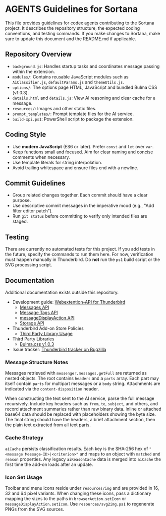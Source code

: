 # AGENTS Guidelines for Sortana

This file provides guidelines for codex agents contributing to the Sortana project. It describes the repository structure, the expected coding conventions, and testing commands. If you make changes to Sortana, make sure to update this document and the README.md if applicable.

## Repository Overview

- `background.js`: Handles startup tasks and coordinates message passing within the extension.
- `modules/`: Contains reusable JavaScript modules such as `AiClassifier.js`,
  `defaultParams.js` and `themeUtils.js`.
- `options/`: The options page HTML, JavaScript and bundled Bulma CSS (v1.0.3).
- `details.html` and `details.js`: View AI reasoning and clear cache for a message.
- `resources/`: Images and other static files.
- `prompt_templates/`: Prompt template files for the AI service.
- `build-xpi.ps1`: PowerShell script to package the extension.

## Coding Style

- Use **modern JavaScript** (ES6 or later). Prefer `const` and `let` over `var`.
- Keep functions small and focused. Aim for clear naming and concise comments when necessary.
- Use template literals for string interpolation.
- Avoid trailing whitespace and ensure files end with a newline.

## Commit Guidelines

- Group related changes together. Each commit should have a clear purpose.
- Use descriptive commit messages in the imperative mood (e.g., "Add filter editor patch").
- Run `git status` before committing to verify only intended files are staged.

## Testing

There are currently no automated tests for this project. If you add tests in the future, specify the commands to run them here. For now, verification must happen manually in Thunderbird. Do **not** run the `ps1` build script or the SVG processing script.

## Documentation

Additional documentation exists outside this repository.

- Development guide: [Webextention-API for Thunderbird](https://webextension-api.thunderbird.net/en/stable/)
  - [Messages API](https://webextension-api.thunderbird.net/en/stable/messages.html)
  - [Message Tags API](https://webextension-api.thunderbird.net/en/stable/messages.tags.html)
  - [messageDisplayAction API](https://webextension-api.thunderbird.net/en/stable/messageDisplayAction.html)
  - [Storage API](https://webextension-api.thunderbird.net/en/stable/storage.html)
- Thunderbird Add-on Store Policies
  - [Third Party Library Usage](https://extensionworkshop.com/documentation/publish/third-party-library-usage/)
- Third Party Libraries
  - [Bulma.css v1.0.3](https://github.com/jgthms/bulma/blob/1.0.3/css/bulma.css)
- Issue tracker: [Thunderbird tracker on Bugzilla](https://bugzilla.mozilla.org/describecomponents.cgi?product=Thunderbird)


### Message Structure Notes

Messages retrieved with `messenger.messages.getFull` are returned as
nested objects. The root contains `headers` and a `parts` array. Each part may
itself contain `parts` for multipart messages or a `body` string. Attachments are
indicated via the `content-disposition` header.

When constructing the text sent to the AI service, parse the full message
recursively. Include key headers such as `from`, `to`, `subject`, and others, and
record attachment summaries rather than raw binary data. Inline or attached
base64 data should be replaced with placeholders showing the byte size. The
final string should have the headers, a brief attachment section, then the plain
text extracted from all text parts.

### Cache Strategy

`aiCache` persists classification results. Each key is the SHA‑256 hex of
`"<message Message-ID>|<criterion>"` and maps to an object with `matched` and `reason`
properties. Any legacy `aiReasonCache` data is merged into `aiCache` the first
time the add-on loads after an update.

### Icon Set Usage

Toolbar and menu icons reside under `resources/img` and are provided in 16, 32
and 64 pixel variants. When changing these icons, pass a dictionary mapping the
sizes to the paths in `browserAction.setIcon` or `messageDisplayAction.setIcon`.
Use `resources/svg2img.ps1` to regenerate PNGs from the SVG sources.

